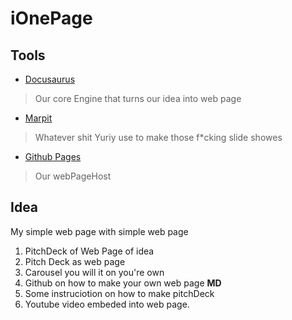 # iOnePage

## Tools

- [Docusaurus](https://docusaurus.io/docs#fast-track)
> Our core Engine that turns our idea into web page

- [Marpit](https://marpit.marp.app/)
> Whatever shit Yuriy use to make those f*cking slide showes

- [Github Pages]()
> Our webPageHost 


## Idea
My simple web page with simple web page

1. PitchDeck of Web Page of idea
2. Pitch Deck as web page
3. Carousel you will it on you're own
4. Github on how to make your own web page **MD**
5. Some instruciotion on how to make pitchDeck
6. Youtube video embeded into web page.



